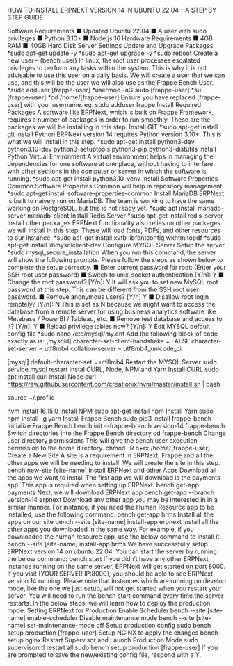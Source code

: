 HOW TO INSTALL ERPNEXT VERSION 14 IN UBUNTU 22.04 – A STEP BY STEP GUIDE


Software Requirements
■	Updated Ubuntu 22.04
■	A user with sudo privileges
■	Python 3.10+
■	Node.js 16
Hardware Requirements
■	4GB RAM
■	40GB Hard Disk
Server Settings
Update and Upgrade Packages
*sudo apt-get update -y
*sudo apt-get upgrade -y
*sudo reboot
Create a new user – (bench user)
In linux, the root user processes escalated privileges to perform any tasks within the system. This is why it is not advisable to use this user on a daily basis. We will create a user that we can use, and this will be the user we will also use as the Frappe Bench User.
*sudo adduser [frappe-user]
*usermod -aG sudo [frappe-user]
*su [frappe-user] 
*cd /home/[frappe-user]
Ensure you have replaced [frappe-user] with your username. eg. sudo adduser frappe
Install Required Packages
A software like ERPNext, which is built on Frappe Framework, requires a number of packages in order to run smoothly. These are the packages we will be installing in this step.
Install GIT
*sudo apt-get install git
Install Python
ERPNext version 14 requires Python version 3.10+. This is what we will install in this step.
*sudo apt-get install python3-dev python3.10-dev python3-setuptools python3-pip python3-distutils
Install Python Virtual Environment
A virtual environment helps in managing the dependencies for one software at one place, without having to interfere with other sections in the computer or server in which the software is running.
*sudo apt-get install python3.10-venv
Install Software Properties Common
Software Properties Common will help in repository management.
*sudo apt-get install software-properties-common
Install MariaDB
ERPNext is built to naively run on MariaDB. The team is working to have the same working on PostgreSQL, but this is not ready yet.
*sudo apt install mariadb-server mariadb-client
Install Redis Server
*sudo apt-get install redis-server
Install other packages
ERPNext functionality also relies on other packages we will install in this step. These will load fonts, PDFs, and other resources to our instance.
*sudo apt-get install xvfb libfontconfig wkhtmltopdf
*sudo apt-get install libmysqlclient-dev
Configure MYSQL Server
Setup the server
*sudo mysql_secure_installation
When you run this command, the server will show the following prompts. Please follow the steps as shown below to complete the setup correctly.
■	Enter current password for root: (Enter your SSH root user password)
■	Switch to unix_socket authentication [Y/n]: Y
■	Change the root password? [Y/n]: Y
It will ask you to set new MySQL root password at this step. This can be different from the SSH root user password.
■	Remove anonymous users? [Y/n] Y
■	Disallow root login remotely? [Y/n]: N
This is set as N because we might want to access the database from a remote server for using business analytics software like Metabase / PowerBI / Tableau, etc.
■	Remove test database and access to it? [Y/n]: Y
■	Reload privilege tables now? [Y/n]: Y
Edit MYSQL default config file
*sudo nano /etc/mysql/my.cnf
Add the following block of code exactly as is:
[mysqld]
character-set-client-handshake = FALSE
character-set-server = utf8mb4
collation-server = utf8mb4_unicode_ci

[mysql]
default-character-set = utf8mb4
Restart the MYSQL Server
sudo service mysql restart
Instal CURL, Node, NPM and Yarn
Install CURL
sudo apt install curl
Install Node
curl https://raw.githubusercontent.com/creationix/nvm/master/install.sh | bash

source ~/.profile

nvm install 16.15.0
Install NPM
sudo apt-get install npm
Install Yarn
sudo npm install -g yarn
Install Frappe Bench
sudo pip3 install frappe-bench
Initialize Frappe Bench
bench init --frappe-branch version-14 frappe-bench
Switch directories into the Frappe Bench directory
cd frappe-bench
Change user directory permissions
This will give the bench user execution permission to the home directory.
chmod -R o+rx /home/[frappe-user]
Create a New Site
A site is a requirement in ERPNext, Frappe and all the other apps we will be needing to install. We will create the site in this step.
bench new-site [site-name]
Install ERPNext and other Apps
Download all the apps we want to install
The first app we will download is the payments app. This app is required when setting up ERPNext.
bench get-app payments
Next, we will download ERPNext app
bench get-app --branch version-14 erpnext
Download any other app you may be interested in in a similar manner. For instance, if you need the Human Resource app to be installed, use the following command.
bench get-app hrms
Install all the apps on our site
bench --site [site-name] install-app erpnext
Install all the other apps you downloaded in the same way. For example, if you downloaded the human resource app, use the below command to install it.
bench --site [site-name] install-app hrms
We have successfully setup ERPNext version 14 on ubuntu 22.04. You can start the server by running the below command:
bench start
If you didn’t have any other ERPNext instance running on the same server, ERPNext will get started on port 8000. If you visit [YOUR SERVER IP:8000], you should be able to see ERPNext version 14 running.
Please note that instances which are running on develop mode, like the one we just setup, will not get started when you restart your server. You will need to run the bench start command every time the server restarts.
In the below steps, we will learn how to deploy the production mpde.
Setting ERPNext for Production
Enable Scheduler
bench --site [site-name] enable-scheduler
Disable maintenance mode
bench --site [site-name] set-maintenance-mode off
Setup production config
sudo bench setup production [frappe-user]
Setup NGINX to apply the changes
bench setup nginx
Restart Supervisor and Launch Production Mode
sudo supervisorctl restart all
sudo bench setup production [frappe-user]
If you are prompted to save the new/existing config file, respond with a Y.



